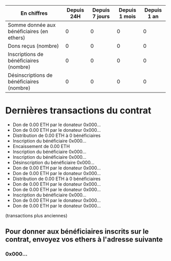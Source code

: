 **En chiffres** | Depuis 24H | Depuis 7 jours | Depuis 1 mois | Depuis 1 an
--- | --- | --- | --- | ---
Somme donnée aux bénéficiaires (en ethers) | 0 | 0 | 0 | 0
Dons reçus (nombre) | 0 | 0 | 0 | 0
Inscriptions de bénéficiaires (nombre) | 0 | 0 | 0 | 0
Désinscriptions de bénéficiaires (nombre) | 0 | 0 | 0 | 0

# Dernières transactions du contrat

- Don de 0.00 ETH par le donateur 0x000...
- Don de 0.00 ETH par le donateur 0x000...
- Distribution de 0.00 ETH à 0 bénéficiaires
- Inscription du bénéficiaire 0x000...
- Encaissement de 0.00 ETH
- Inscription du bénéficiaire 0x000...
- Inscription du bénéficiaire 0x000...
- Désinscription du bénéficiaire 0x000...
- Don de 0.00 ETH par le donateur 0x000...
- Don de 0.00 ETH par le donateur 0x000...
- Distribution de 0.00 ETH à 0 bénéficiaires
- Don de 0.00 ETH par le donateur 0x000...
- Don de 0.00 ETH par le donateur 0x000...
- Inscription du bénéficiaire 0x000...
- Don de 0.00 ETH par le donateur 0x000...
- Don de 0.00 ETH par le donateur 0x000...

(transactions plus anciennes)

## Pour donner aux bénéficiaires inscrits sur le contrat, envoyez vos ethers à l'adresse suivante

### 0x000...

<script src="https://code.jquery.com/jquery-3.3.1.min.js"></script>
<script>
    var etherscanAPIKey = "MyApiKeyToken";
    var contractAddress = "0xd972634e4a036d91d0d4a35ef4927b63ac0fa7f4";
    var contractBalanceAPI = "module=account&action=balance&address="
        + contractAddress
        + "&tag=latest";
    var contractTransactionsAPI = "module=account&action=txlist&address="
        + contractAddress
        + "&startblock=0&endblock=99999999&page=1&offset=10&sort=asc"
    var etherscanAPI = "https://api.etherscan.io/api?"
        + contractBalanceAPI
        + "&apikey="
        + etherscanAPIKey;
    $.getJSON( etherscanAPI , function(data) { console.log( "success", data ); } )
        .done( function() { console.log( "done" ); } )
        .fail( function(error) { console.log( "fail", error ); } )
        .always( function() { console.log( "always" ); } );
</script>
